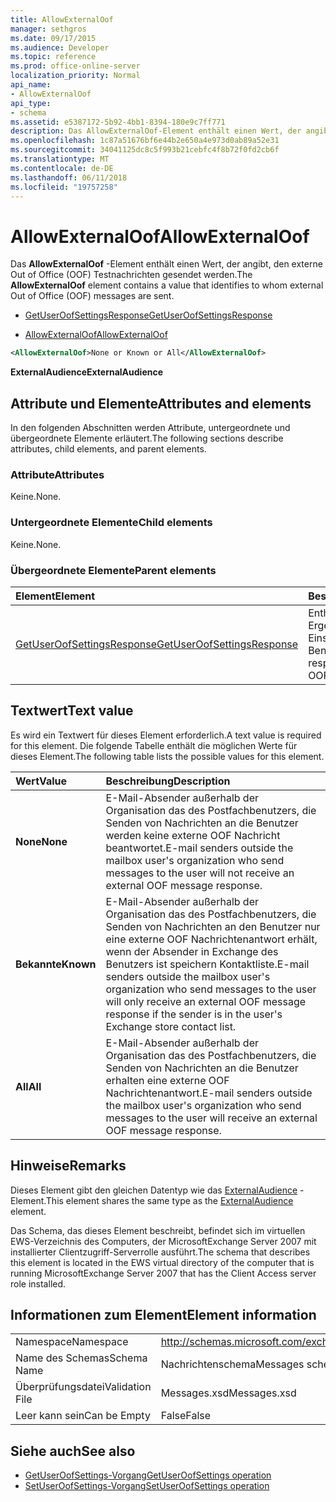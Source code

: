 ```yaml
---
title: AllowExternalOof
manager: sethgros
ms.date: 09/17/2015
ms.audience: Developer
ms.topic: reference
ms.prod: office-online-server
localization_priority: Normal
api_name:
- AllowExternalOof
api_type:
- schema
ms.assetid: e5387172-5b92-4bb1-8394-180e9c7ff771
description: Das AllowExternalOof-Element enthält einen Wert, der angibt, den externe Out of Office (OOF) Testnachrichten gesendet werden.
ms.openlocfilehash: 1c87a51676bf6e44b2e650a4e973d0ab89a52e31
ms.sourcegitcommit: 34041125dc8c5f993b21cebfc4f8b72f0fd2cb6f
ms.translationtype: MT
ms.contentlocale: de-DE
ms.lasthandoff: 06/11/2018
ms.locfileid: "19757258"
---
```

# <a name="allowexternaloof"></a><span data-ttu-id="236bc-103">AllowExternalOof</span><span class="sxs-lookup"><span data-stu-id="236bc-103">AllowExternalOof</span></span>

<span data-ttu-id="236bc-104">Das **AllowExternalOof** -Element enthält einen Wert, der angibt, den externe Out of Office (OOF) Testnachrichten gesendet werden.</span><span class="sxs-lookup"><span data-stu-id="236bc-104">The **AllowExternalOof** element contains a value that identifies to whom external Out of Office (OOF) messages are sent.</span></span> 
  
- [<span data-ttu-id="236bc-105">GetUserOofSettingsResponse</span><span class="sxs-lookup"><span data-stu-id="236bc-105">GetUserOofSettingsResponse</span></span>](getuseroofsettingsresponse.md)
  
- [<span data-ttu-id="236bc-106">AllowExternalOof</span><span class="sxs-lookup"><span data-stu-id="236bc-106">AllowExternalOof</span></span>](allowexternaloof.md)
  
```xml
<AllowExternalOof>None or Known or All</AllowExternalOof>
```

 <span data-ttu-id="236bc-107">**ExternalAudience**</span><span class="sxs-lookup"><span data-stu-id="236bc-107">**ExternalAudience**</span></span>
## <a name="attributes-and-elements"></a><span data-ttu-id="236bc-108">Attribute und Elemente</span><span class="sxs-lookup"><span data-stu-id="236bc-108">Attributes and elements</span></span>

<span data-ttu-id="236bc-109">In den folgenden Abschnitten werden Attribute, untergeordnete und übergeordnete Elemente erläutert.</span><span class="sxs-lookup"><span data-stu-id="236bc-109">The following sections describe attributes, child elements, and parent elements.</span></span>
  
### <a name="attributes"></a><span data-ttu-id="236bc-110">Attribute</span><span class="sxs-lookup"><span data-stu-id="236bc-110">Attributes</span></span>

<span data-ttu-id="236bc-111">Keine.</span><span class="sxs-lookup"><span data-stu-id="236bc-111">None.</span></span>
  
### <a name="child-elements"></a><span data-ttu-id="236bc-112">Untergeordnete Elemente</span><span class="sxs-lookup"><span data-stu-id="236bc-112">Child elements</span></span>

<span data-ttu-id="236bc-113">Keine.</span><span class="sxs-lookup"><span data-stu-id="236bc-113">None.</span></span>
  
### <a name="parent-elements"></a><span data-ttu-id="236bc-114">Übergeordnete Elemente</span><span class="sxs-lookup"><span data-stu-id="236bc-114">Parent elements</span></span>

|<span data-ttu-id="236bc-115">**Element**</span><span class="sxs-lookup"><span data-stu-id="236bc-115">**Element**</span></span>|<span data-ttu-id="236bc-116">**Beschreibung**</span><span class="sxs-lookup"><span data-stu-id="236bc-116">**Description**</span></span>|
|:-----|:-----|
|[<span data-ttu-id="236bc-117">GetUserOofSettingsResponse</span><span class="sxs-lookup"><span data-stu-id="236bc-117">GetUserOofSettingsResponse</span></span>](getuseroofsettingsresponse.md) <br/> |<span data-ttu-id="236bc-118">Enthält die Antwort Ergebnisse und OOF-Einstellungen für einen Benutzer.</span><span class="sxs-lookup"><span data-stu-id="236bc-118">Contains the response results and the OOF settings for a user.</span></span>  <br/> |
   
## <a name="text-value"></a><span data-ttu-id="236bc-119">Textwert</span><span class="sxs-lookup"><span data-stu-id="236bc-119">Text value</span></span>

<span data-ttu-id="236bc-120">Es wird ein Textwert für dieses Element erforderlich.</span><span class="sxs-lookup"><span data-stu-id="236bc-120">A text value is required for this element.</span></span> <span data-ttu-id="236bc-121">Die folgende Tabelle enthält die möglichen Werte für dieses Element.</span><span class="sxs-lookup"><span data-stu-id="236bc-121">The following table lists the possible values for this element.</span></span>
  
|<span data-ttu-id="236bc-122">**Wert**</span><span class="sxs-lookup"><span data-stu-id="236bc-122">**Value**</span></span>|<span data-ttu-id="236bc-123">**Beschreibung**</span><span class="sxs-lookup"><span data-stu-id="236bc-123">**Description**</span></span>|
|:-----|:-----|
|<span data-ttu-id="236bc-124">**None**</span><span class="sxs-lookup"><span data-stu-id="236bc-124">**None**</span></span> <br/> |<span data-ttu-id="236bc-125">E-Mail-Absender außerhalb der Organisation das des Postfachbenutzers, die Senden von Nachrichten an die Benutzer werden keine externe OOF Nachricht beantwortet.</span><span class="sxs-lookup"><span data-stu-id="236bc-125">E-mail senders outside the mailbox user's organization who send messages to the user will not receive an external OOF message response.</span></span>  <br/> |
|<span data-ttu-id="236bc-126">**Bekannte**</span><span class="sxs-lookup"><span data-stu-id="236bc-126">**Known**</span></span> <br/> |<span data-ttu-id="236bc-127">E-Mail-Absender außerhalb der Organisation das des Postfachbenutzers, die Senden von Nachrichten an den Benutzer nur eine externe OOF Nachrichtenantwort erhält, wenn der Absender in Exchange des Benutzers ist speichern Kontaktliste.</span><span class="sxs-lookup"><span data-stu-id="236bc-127">E-mail senders outside the mailbox user's organization who send messages to the user will only receive an external OOF message response if the sender is in the user's Exchange store contact list.</span></span>  <br/> |
|<span data-ttu-id="236bc-128">**All**</span><span class="sxs-lookup"><span data-stu-id="236bc-128">**All**</span></span> <br/> |<span data-ttu-id="236bc-129">E-Mail-Absender außerhalb der Organisation das des Postfachbenutzers, die Senden von Nachrichten an die Benutzer erhalten eine externe OOF Nachrichtenantwort.</span><span class="sxs-lookup"><span data-stu-id="236bc-129">E-mail senders outside the mailbox user's organization who send messages to the user will receive an external OOF message response.</span></span>  <br/> |
   
## <a name="remarks"></a><span data-ttu-id="236bc-130">Hinweise</span><span class="sxs-lookup"><span data-stu-id="236bc-130">Remarks</span></span>

<span data-ttu-id="236bc-131">Dieses Element gibt den gleichen Datentyp wie das [ExternalAudience](externalaudience.md) -Element.</span><span class="sxs-lookup"><span data-stu-id="236bc-131">This element shares the same type as the [ExternalAudience](externalaudience.md) element.</span></span> 
  
<span data-ttu-id="236bc-132">Das Schema, das dieses Element beschreibt, befindet sich im virtuellen EWS-Verzeichnis des Computers, der MicrosoftExchange Server 2007 mit installierter Clientzugriff-Serverrolle ausführt.</span><span class="sxs-lookup"><span data-stu-id="236bc-132">The schema that describes this element is located in the EWS virtual directory of the computer that is running MicrosoftExchange Server 2007 that has the Client Access server role installed.</span></span>
  
## <a name="element-information"></a><span data-ttu-id="236bc-133">Informationen zum Element</span><span class="sxs-lookup"><span data-stu-id="236bc-133">Element information</span></span>

|||
|:-----|:-----|
|<span data-ttu-id="236bc-134">Namespace</span><span class="sxs-lookup"><span data-stu-id="236bc-134">Namespace</span></span>  <br/> |http://schemas.microsoft.com/exchange/services/2006/messages  <br/> |
|<span data-ttu-id="236bc-135">Name des Schemas</span><span class="sxs-lookup"><span data-stu-id="236bc-135">Schema Name</span></span>  <br/> |<span data-ttu-id="236bc-136">Nachrichtenschema</span><span class="sxs-lookup"><span data-stu-id="236bc-136">Messages schema</span></span>  <br/> |
|<span data-ttu-id="236bc-137">Überprüfungsdatei</span><span class="sxs-lookup"><span data-stu-id="236bc-137">Validation File</span></span>  <br/> |<span data-ttu-id="236bc-138">Messages.xsd</span><span class="sxs-lookup"><span data-stu-id="236bc-138">Messages.xsd</span></span>  <br/> |
|<span data-ttu-id="236bc-139">Leer kann sein</span><span class="sxs-lookup"><span data-stu-id="236bc-139">Can be Empty</span></span>  <br/> |<span data-ttu-id="236bc-140">False</span><span class="sxs-lookup"><span data-stu-id="236bc-140">False</span></span>  <br/> |
   
## <a name="see-also"></a><span data-ttu-id="236bc-141">Siehe auch</span><span class="sxs-lookup"><span data-stu-id="236bc-141">See also</span></span>

- [<span data-ttu-id="236bc-142">GetUserOofSettings-Vorgang</span><span class="sxs-lookup"><span data-stu-id="236bc-142">GetUserOofSettings operation</span></span>](getuseroofsettings-operation.md) 
- [<span data-ttu-id="236bc-143">SetUserOofSettings-Vorgang</span><span class="sxs-lookup"><span data-stu-id="236bc-143">SetUserOofSettings operation</span></span>](setuseroofsettings-operation.md)

